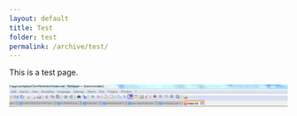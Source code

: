 ```yaml
---
layout: default
title: Test
folder: test
permalink: /archive/test/
---
```


This is a test page.

![alt img](./img/capture.png)
